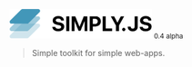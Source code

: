 <img src="docs/images/logo.png" width="250px"> <small>0.4 alpha</small>
> Simple toolkit for simple web-apps.

<center><repl-component id="4w4wxl6mat6tz6b" download="true"></replcomponent></center>